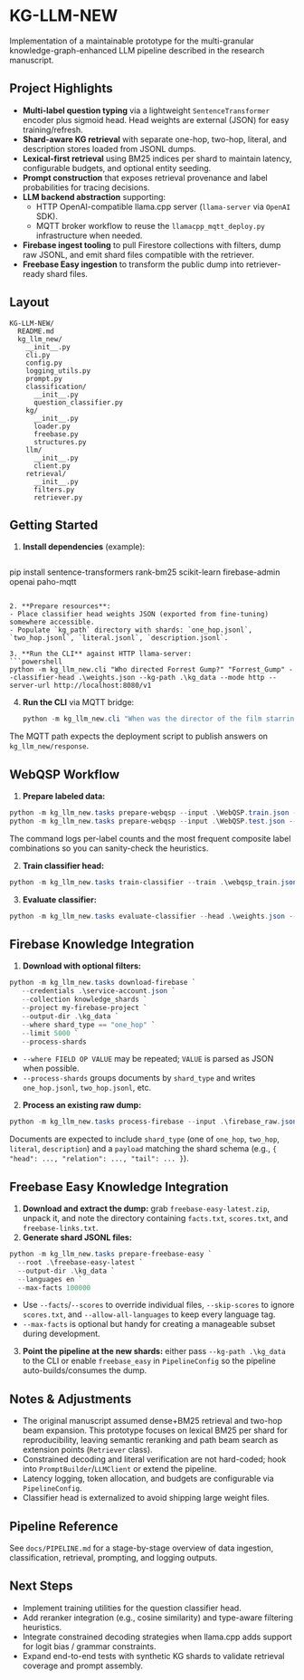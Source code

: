 # KG-LLM-NEW

Implementation of a maintainable prototype for the multi-granular knowledge-graph-enhanced LLM pipeline described in the research manuscript.

## Project Highlights

- **Multi-label question typing** via a lightweight `SentenceTransformer` encoder plus sigmoid head. Head weights are external (JSON) for easy training/refresh.
- **Shard-aware KG retrieval** with separate one-hop, two-hop, literal, and description stores loaded from JSONL dumps.
- **Lexical-first retrieval** using BM25 indices per shard to maintain latency, configurable budgets, and optional entity seeding.
- **Prompt construction** that exposes retrieval provenance and label probabilities for tracing decisions.
- **LLM backend abstraction** supporting:
  - HTTP OpenAI-compatible llama.cpp server (`llama-server` via `OpenAI` SDK).
  - MQTT broker workflow to reuse the `llamacpp_mqtt_deploy.py` infrastructure when needed.
- **Firebase ingest tooling** to pull Firestore collections with filters, dump raw JSONL, and emit shard files compatible with the retriever.
- **Freebase Easy ingestion** to transform the public dump into retriever-ready shard files.

## Layout

```
KG-LLM-NEW/
  README.md
  kg_llm_new/
    __init__.py
    cli.py
    config.py
    logging_utils.py
    prompt.py
    classification/
      __init__.py
      question_classifier.py
    kg/
      __init__.py
      loader.py
      freebase.py
      structures.py
    llm/
      __init__.py
      client.py
    retrieval/
      __init__.py
      filters.py
      retriever.py
```

## Getting Started

1. **Install dependencies** (example):
   ```powershell
  pip install sentence-transformers rank-bm25 scikit-learn firebase-admin openai paho-mqtt
   ```

2. **Prepare resources**:
   - Place classifier head weights JSON (exported from fine-tuning) somewhere accessible.
   - Populate `kg_path` directory with shards: `one_hop.jsonl`, `two_hop.jsonl`, `literal.jsonl`, `description.jsonl`.

3. **Run the CLI** against HTTP llama-server:
   ```powershell
   python -m kg_llm_new.cli "Who directed Forrest Gump?" "Forrest_Gump" --classifier-head .\weights.json --kg-path .\kg_data --mode http --server-url http://localhost:8080/v1
   ```

4. **Run the CLI** via MQTT bridge:
   ```powershell
   python -m kg_llm_new.cli "When was the director of the film starring Tom Hanks born?" Tom_Hanks --classifier-head .\weights.json --kg-path .\kg_data --mode mqtt --mqtt-broker 127.0.0.1 --mqtt-username user --mqtt-password pass
   ```

The MQTT path expects the deployment script to publish answers on `kg_llm_new/response`.

## WebQSP Workflow

1. **Prepare labeled data:**
  ```powershell
  python -m kg_llm_new.tasks prepare-webqsp --input .\WebQSP.train.json --output .\webqsp_train.jsonl
  python -m kg_llm_new.tasks prepare-webqsp --input .\WebQSP.test.json --output .\webqsp_test.jsonl
  ```
  The command logs per-label counts and the most frequent composite label combinations so you can sanity-check the heuristics.

2. **Train classifier head:**
  ```powershell
  python -m kg_llm_new.tasks train-classifier --train .\webqsp_train.jsonl --val .\webqsp_test.jsonl --output .\weights.json
  ```

3. **Evaluate classifier:**
  ```powershell
  python -m kg_llm_new.tasks evaluate-classifier --head .\weights.json --data .\webqsp_test.jsonl
  ```

## Firebase Knowledge Integration

1. **Download with optional filters:**
  ```powershell
  python -m kg_llm_new.tasks download-firebase `
     --credentials .\service-account.json `
     --collection knowledge_shards `
     --project my-firebase-project `
     --output-dir .\kg_data `
     --where shard_type == "one_hop" `
     --limit 5000 `
     --process-shards
  ```
  - `--where FIELD OP VALUE` may be repeated; `VALUE` is parsed as JSON when possible.
  - `--process-shards` groups documents by `shard_type` and writes `one_hop.jsonl`, `two_hop.jsonl`, etc.

2. **Process an existing raw dump:**
  ```powershell
  python -m kg_llm_new.tasks process-firebase --input .\firebase_raw.jsonl --output-dir .\kg_data
  ```

Documents are expected to include `shard_type` (one of `one_hop`, `two_hop`, `literal`, `description`) and a `payload` matching the shard schema (e.g., `{ "head": ..., "relation": ..., "tail": ... }`).

## Freebase Easy Knowledge Integration

1. **Download and extract the dump:** grab `freebase-easy-latest.zip`, unpack it, and note the directory containing `facts.txt`, `scores.txt`, and `freebase-links.txt`.
2. **Generate shard JSONL files:**
  ```powershell
  python -m kg_llm_new.tasks prepare-freebase-easy `
    --root .\freebase-easy-latest `
    --output-dir .\kg_data `
    --languages en `
    --max-facts 100000
  ```
  - Use `--facts`/`--scores` to override individual files, `--skip-scores` to ignore `scores.txt`, and `--allow-all-languages` to keep every language tag.
  - `--max-facts` is optional but handy for creating a manageable subset during development.
3. **Point the pipeline at the new shards:** either pass `--kg-path .\kg_data` to the CLI or enable `freebase_easy` in `PipelineConfig` so the pipeline auto-builds/consumes the dump.

## Notes & Adjustments

- The original manuscript assumed dense+BM25 retrieval and two-hop beam expansion. This prototype focuses on lexical BM25 per shard for reproducibility, leaving semantic reranking and path beam search as extension points (`Retriever` class).
- Constrained decoding and literal verification are not hard-coded; hook into `PromptBuilder`/`LLMClient` or extend the pipeline.
- Latency logging, token allocation, and budgets are configurable via `PipelineConfig`.
- Classifier head is externalized to avoid shipping large weight files.

## Pipeline Reference

See `docs/PIPELINE.md` for a stage-by-stage overview of data ingestion, classification, retrieval, prompting, and logging outputs.

## Next Steps

- Implement training utilities for the question classifier head.
- Add reranker integration (e.g., cosine similarity) and type-aware filtering heuristics.
- Integrate constrained decoding strategies when llama.cpp adds support for logit bias / grammar constraints.
- Expand end-to-end tests with synthetic KG shards to validate retrieval coverage and prompt assembly.

